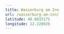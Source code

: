 ```yaml
---
title: Wasserburg am Inn
url: /wasserburg-am-inn/
latitude: 48.0615171
longitude: 12.220026
---
```

